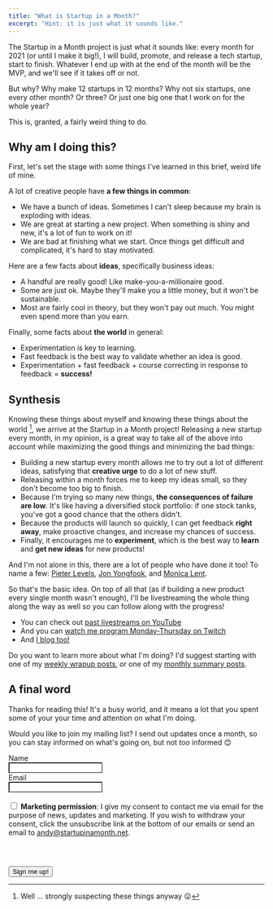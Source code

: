 ```yaml
---
title: "What is Startup in a Month?"
excerpt: "Hint: it is just what it sounds like."
---
```


The Startup in a Month project is just what it sounds like: every month for 2021 (or until I make it big!), I will build, promote, and release a tech startup, start to finish. Whatever I end up with at the end of the month will be the MVP, and we'll see if it takes off or not. 

But why? Why make 12 startups in 12 months? Why not six startups, one every other month? Or three? Or just one big one that I work on for the whole year?

This is, granted, a fairly weird thing to do. 

## Why am I doing this?

First, let's set the stage with some things I've learned in this brief, weird life of mine. 

A lot of creative people have **a few things in common**: 
- We have a bunch of ideas. Sometimes I can't sleep because my brain is exploding with ideas. 
- We are great at starting a new project. When something is shiny and new, it's a lot of fun to work on it!
- We are bad at finishing what we start. Once things get difficult and complicated, it's hard to stay motivated. 

Here are a few facts about **ideas**, specifically business ideas: 
- A handful are really good! Like make-you-a-millionaire good.
- Some are just ok. Maybe they'll make you a little money, but it won't be sustainable.
- Most are fairly cool in theory, but they won't pay out much. You might even spend more than you earn.

Finally, some facts about **the world** in general:
- Experimentation is key to learning.
- Fast feedback is the best way to validate whether an idea is good.
- Experimentation + fast feedback + course correcting in response to feedback = **success!**

## Synthesis

Knowing these things about myself and knowing these things about the world [^1], we arrive at the Startup in a Month project! Releasing a new startup every month, in my opinion, is a great way to take all of the above into account while maximizing the good things and minimizing the bad things:

- Building a new startup every month allows me to try out a lot of different ideas, satisfying that **creative urge** to do a lot of new stuff.
- Releasing within a month forces me to keep my ideas small, so they don't become too big to finish. 
- Because I'm trying so many new things, **the consequences of failure are low**. It's like having a diversified stock portfolio: if one stock tanks, you've got a good chance that the others didn't. 
- Because the products will launch so quickly, I can get feedback **right away**, make proactive changes, and increase my chances of success.
- Finally, it encourages me to **experiment**, which is the best way to **learn** and **get new ideas** for new products!

And I'm not alone in this, there are a lot of people who have done it too! To name a few: [Pieter Levels](https://levels.io/12-startups-12-months/), [Jon Yongfook](https://blog.yongfook.com/12-startups-in-12-months.html), and [Monica Lent](https://monicalent.com/12x-startup/).

So that's the basic idea. On top of all that (as if building a new product every single month wasn't enough), I'll be livestreaming the whole thing along the way as well so you can follow along with the progress! 

- You can check out [past livestreams on YouTube](https://www.youtube.com/channel/UCkDn7Pnyeq3SJha1x3GXTkQ/)
- And you can [watch me program Monday-Thursday on Twitch](https://www.twitch.tv/a_fry_)
- And [I blog too!](https://startupinamonth.net/)

Do you want to learn more about what I'm doing? I'd suggest starting with one of my [weekly wrapup posts](/month-two-week-three), or one of my [monthly summary posts](/month-one-wrapup).

## A final word

Thanks for reading this! It's a busy world, and it means a lot that you spent some of your your time and attention on what I'm doing. 

Would you like to join my mailing list? I send out updates once a month, so you can stay informed on what's going on, but not _too_ informed 😊

<form action="https://sendy.startupinamonth.net/subscribe" method="POST" accept-charset="utf-8">
	<label for="name">Name</label><br/>
	<input style="background: white;" type="text" name="name" id="name"/>
	<br/>
	<label for="email">Email</label><br/>
	<input style="background: white;" type="email" name="email" id="email"/><br/><br/>
	<div style="margin-bottom: 1.5rem;">
		<span class="gdpr-permission">
			<input type="checkbox" name="gdpr" id="gdpr"/>
			<label for="gdpr"><strong>Marketing permission</strong>:</label>
		</span>
		<span>
			I give my consent to contact me via email for the purpose of news, updates and marketing. If you wish to withdraw your consent, click the unsubscribe link at the bottom of our emails or send an email to <a href="mailto:andy@startupinamonth.net">andy@startupinamonth.net</a>.
		</span>
	</div>
    <br/><br/>
	<div style="display:none;">
		<label for="hp">HP</label><br/>
		<input type="text" name="hp" id="hp"/>
	</div>
		<input type="hidden" name="list" value="8xpdlVrcgW8921MAwkzOi1vw"/>
		<input type="hidden" name="subform" value="yes"/>
	<div>
		<button class="primary-cta" type="submit" name="submit" id="submit">Sign me up!</button>
	</div>
</form>


[^1]: Well ... strongly suspecting these things anyway 😛
